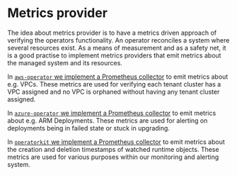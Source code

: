 # Metrics provider

The idea about metrics provider is to have a metrics driven approach of
verifying the operators functionality. An operator reconciles a system where
several resources exist. As a means of measurement and as a safety net, it is a good
practise to implement metrics providers that emit metrics about the managed
system and its resources.

In [`aws-operator` we implement a Prometheus collector](https://github.com/giantswarm/aws-operator/tree/master/service/collector)
to emit metrics about e.g. VPCs. These metrics are used for verifying each
tenant cluster has a VPC assigned and no VPC is orphaned without having any
tenant cluster assigned.

In [`azure-operator` we implement a Prometheus collector](https://github.com/giantswarm/azure-operator/tree/master/service/collector)
to emit metrics about e.g. ARM Deployments. These metrics are used for alerting
on deployments being in failed state or stuck in upgrading.

In [`operatorkit` we implement a Prometheus collector](https://github.com/giantswarm/operatorkit/tree/master/informer/collector)
to emit metrics about the creation and deletion timestamps of watched runtime
objects. These metrics are used for various purposes within our monitoring and
alerting system.
